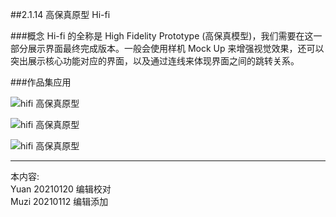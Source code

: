 ##2.1.14 高保真原型 Hi-fi

###概念
Hi-fi 的全称是 High Fidelity Prototype (高保真模型)，我们需要在这一部分展示界面最终完成版本。一般会使用样机 Mock Up 来增强视觉效果，还可以突出展示核心功能对应的界面，以及通过连线来体现界面之间的跳转关系。

###作品集应用

![hifi 高保真原型](http://kitpic.makebi.net/2021/ixd_26.jpg)

![hifi 高保真原型](http://kitpic.makebi.net/2021/ixd_27.jpg)

![hifi 高保真原型](http://kitpic.makebi.net/2021/ixd_28.jpg)





---
本内容:    
Yuan 20210120 编辑校对  
Muzi 20210112 编辑添加
